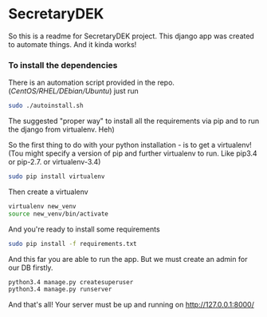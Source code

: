 # SecretaryDEK

So this is a readme for SecretaryDEK project.
This django app was created to automate things. And it kinda works!

### To install the dependencies
There is an automation script provided in the repo. (_CentOS/RHEL/DEbian/Ubuntu_)
just run
````bash
sudo ./autoinstall.sh
````

The suggested "proper way" to install all the requirements via pip
and to run the django from virtualenv. Heh)

So the first thing to do with your python installation - is to get a virtualenv!
(Tou might specify a version of pip and further virtualenv to run. Like pip3.4 or pip-2.7. or virtualenv-3.4)
````bash
sudo pip install virtualenv
````
Then create a virtualenv

````bash
virtualenv new_venv
source new_venv/bin/activate
````

And you're ready to install some requirements

````bash
sudo pip install -f requirements.txt
````

And this far you are able to run the app.
But we must create an admin for our DB firstly.
````bash
python3.4 manage.py createsuperuser
python3.4 manage.py runserver
````

And that's all! Your server must be up and running on http://127.0.0.1:8000/